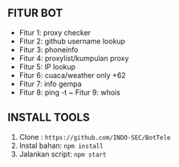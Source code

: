 



## FITUR BOT

- Fitur 1: proxy checker
- Fitur 2: github username lookup
- Fitur 3: phoneinfo
- Fitur 4: proxylist/kumpulan proxy
- Fitur 5: IP lookup
- Fitur 6: cuaca/weather only +62
- Fitur 7: info gempa
- Fitur 8: ping -t
~ Fitur 9: whois


## INSTALL TOOLS

1. Clone : `https://github.com/INDO-SEC/BotTele`
3. Instal bahan: `npm install`
4. Jalankan script: `npm start`



